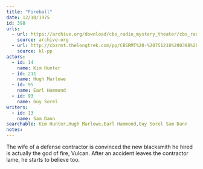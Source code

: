 ```yaml
---
title: "Fireball"
date: 12/18/1975
id: 398
urls: 
  - url: https://archive.org/download/cbs_radio_mystery_theater/cbs_radio_mystery_theater-0351-0400.zip/cbs_radio_mystery_theater-0351-0400%2Fcbsrmt_0398_fireball.mp3
    source: archive-org
  - url: http://cbsrmt.thelongtrek.com/pp/CBSRMT%20-%20751218%200398%20Fireball_pp.mp3
    source: kl-pp
actors:  
  - id: 14
    name: Kim Hunter  
  - id: 211
    name: Hugh Marlowe  
  - id: 95
    name: Earl Hammond  
  - id: 93
    name: Guy Sorel
writers:  
  - id: 13
    name: Sam Dann
searchable: Kim Hunter,Hugh Marlowe,Earl Hammond,Guy Sorel Sam Dann
notes:  
---
```

The wife of a defense contractor is convinced the new blacksmith he hired is actually the god of fire, Vulcan. After an accident leaves the contractor lame, he starts to believe too.